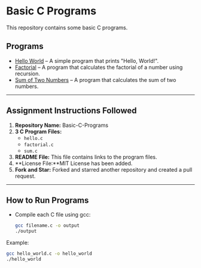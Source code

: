 # Basic C Programs

This repository contains some basic C programs.

## Programs

- [Hello World](hello.c) – A simple program that prints "Hello, World!".
- [Factorial](factorial.c) – A program that calculates the factorial of a number using recursion.
- [Sum of Two Numbers](sum.c) – A program that calculates the sum of two numbers.
---

## Assignment Instructions Followed

1. **Repository Name:** Basic-C-Programs  
2. **3 C Program Files:**  
   - `hello.c`  
   - `factorial.c`  
   - `sum.c`  
3. **README File:** This file contains links to the program files.   
4. **License File:**MIT License has been added.
5. **Fork and Star:** Forked and starred another repository and created a pull request.

---

## How to Run Programs

- Compile each C file using gcc:  
  ```bash
  gcc filename.c -o output
  ./output

Example:
```bash
gcc hello_world.c -o hello_world
./hello_world
